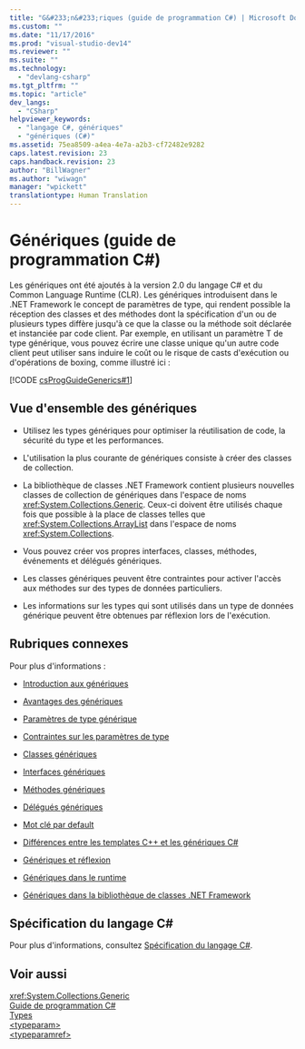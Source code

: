 ```yaml
---
title: "G&#233;n&#233;riques (guide de programmation C#) | Microsoft Docs"
ms.custom: ""
ms.date: "11/17/2016"
ms.prod: "visual-studio-dev14"
ms.reviewer: ""
ms.suite: ""
ms.technology: 
  - "devlang-csharp"
ms.tgt_pltfrm: ""
ms.topic: "article"
dev_langs: 
  - "CSharp"
helpviewer_keywords: 
  - "langage C#, génériques"
  - "génériques (C#)"
ms.assetid: 75ea8509-a4ea-4e7a-a2b3-cf72482e9282
caps.latest.revision: 23
caps.handback.revision: 23
author: "BillWagner"
ms.author: "wiwagn"
manager: "wpickett"
translationtype: Human Translation
---
```

# G&#233;n&#233;riques (guide de programmation C#)
Les génériques ont été ajoutés à la version 2.0 du langage C\# et du Common Language Runtime \(CLR\).  Les génériques introduisent dans le .NET Framework le concept de paramètres de type, qui rendent possible la réception des classes et des méthodes dont la spécification d'un ou de plusieurs types diffère jusqu'à ce que la classe ou la méthode soit déclarée et instanciée par code client.  Par exemple, en utilisant un paramètre T de type générique, vous pouvez écrire une classe unique qu'un autre code client peut utiliser sans induire le coût ou le risque de casts d'exécution ou d'opérations de boxing, comme illustré ici :  
  
 [!CODE [csProgGuideGenerics#1](../CodeSnippet/VS_Snippets_VBCSharp/csProgGuideGenerics#1)]  
  
## Vue d'ensemble des génériques  
  
-   Utilisez les types génériques pour optimiser la réutilisation de code, la sécurité du type et les performances.  
  
-   L'utilisation la plus courante de génériques consiste à créer des classes de collection.  
  
-   La bibliothèque de classes .NET Framework contient plusieurs nouvelles classes de collection de génériques dans l'espace de noms <xref:System.Collections.Generic>.  Ceux\-ci doivent être utilisés chaque fois que possible à la place de classes telles que <xref:System.Collections.ArrayList> dans l'espace de noms <xref:System.Collections>.  
  
-   Vous pouvez créer vos propres interfaces, classes, méthodes, événements et délégués génériques.  
  
-   Les classes génériques peuvent être contraintes pour activer l'accès aux méthodes sur des types de données particuliers.  
  
-   Les informations sur les types qui sont utilisés dans un type de données générique peuvent être obtenues par réflexion lors de l'exécution.  
  
## Rubriques connexes  
 Pour plus d'informations :  
  
-   [Introduction aux génériques](../../../csharp/programming-guide/generics/introduction-to-generics.md)  
  
-   [Avantages des génériques](../../../csharp/programming-guide/generics/benefits-of-generics.md)  
  
-   [Paramètres de type générique](../../../csharp/programming-guide/generics/generic-type-parameters.md)  
  
-   [Contraintes sur les paramètres de type](../../../csharp/programming-guide/generics/constraints-on-type-parameters.md)  
  
-   [Classes génériques](../../../csharp/programming-guide/generics/generic-classes.md)  
  
-   [Interfaces génériques](../../../csharp/programming-guide/generics/generic-interfaces.md)  
  
-   [Méthodes génériques](../../../csharp/programming-guide/generics/generic-methods.md)  
  
-   [Délégués génériques](../../../csharp/programming-guide/generics/generic-delegates.md)  
  
-   [Mot clé par default](../../../csharp/programming-guide/generics/default-keyword-in-generic-code.md)  
  
-   [Différences entre les templates C\+\+ et les génériques C\#](../../../csharp/programming-guide/generics/differences-between-cpp-templates-and-csharp-generics.md)  
  
-   [Génériques et réflexion](../../../csharp/programming-guide/generics/generics-and-reflection.md)  
  
-   [Génériques dans le runtime](../../../csharp/programming-guide/generics/generics-in-the-run-time.md)  
  
-   [Génériques dans la bibliothèque de classes .NET Framework](../../../csharp/programming-guide/generics/generics-in-the-net-framework-class-library.md)  
  
## Spécification du langage C\#  
 Pour plus d'informations, consultez [Spécification du langage C\#](../../../csharp/language-reference/language-specification.md).  
  
## Voir aussi  
 <xref:System.Collections.Generic>   
 [Guide de programmation C\#](../../../csharp/programming-guide/index.md)   
 [Types](../../../csharp/programming-guide/types/index.md)   
 [\<typeparam\>](../../../csharp/programming-guide/xmldoc/typeparam.md)   
 [\<typeparamref\>](../../../csharp/programming-guide/xmldoc/typeparamref.md)